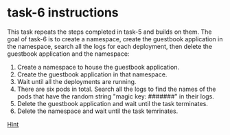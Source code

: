 # task-6 instructions

This task repeats the steps completed in task-5 and builds on them. The goal of task-6 is to create a namespace, create the guestbook application in the namespace, search all the logs for each deployment, then delete the guestbook application and the namespace:

1. Create a namespace to house the guestbook application.
2. Create the guestbook application in that namespace.
3. Wait until all the deployments are running.
4. There are six pods in total. Search all the logs to find the names of the pods that have the random string "magic key: #######" in their logs. 
5. Delete the guestbook application and wait until the task terminates.
6. Delete the namespace and wait until the task temrinates.

[Hint](https://github.com/ux-studies/summer-2021/blob/main/studies/study-0/tasks/hints/task-6-hint.md)
